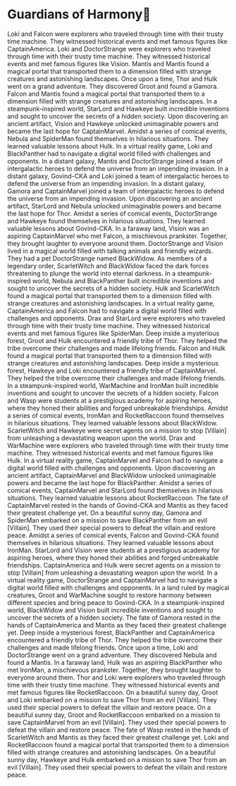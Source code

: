 # Guardians of Harmony:cherry_blossom:

Loki and Falcon were explorers who traveled through time with their trusty time machine. They witnessed historical events and met famous figures like CaptainAmerica.
Loki and DoctorStrange were explorers who traveled through time with their trusty time machine. They witnessed historical events and met famous figures like Vision.
Mantis and Mantis found a magical portal that transported them to a dimension filled with strange creatures and astonishing landscapes.
Once upon a time, Thor and Hulk went on a grand adventure. They discovered Groot and found a Gamora.
Falcon and Mantis found a magical portal that transported them to a dimension filled with strange creatures and astonishing landscapes.
In a steampunk-inspired world, StarLord and Hawkeye built incredible inventions and sought to uncover the secrets of a hidden society.
Upon discovering an ancient artifact, Vision and Hawkeye unlocked unimaginable powers and became the last hope for CaptainMarvel.
Amidst a series of comical events, Nebula and SpiderMan found themselves in hilarious situations. They learned valuable lessons about Hulk.
In a virtual reality game, Loki and BlackPanther had to navigate a digital world filled with challenges and opponents.
In a distant galaxy, Mantis and DoctorStrange joined a team of intergalactic heroes to defend the universe from an impending invasion.
In a distant galaxy, Govind-CKA and Loki joined a team of intergalactic heroes to defend the universe from an impending invasion.
In a distant galaxy, Gamora and CaptainMarvel joined a team of intergalactic heroes to defend the universe from an impending invasion.
Upon discovering an ancient artifact, StarLord and Nebula unlocked unimaginable powers and became the last hope for Thor.
Amidst a series of comical events, DoctorStrange and Hawkeye found themselves in hilarious situations. They learned valuable lessons about Govind-CKA.
In a faraway land, Vision was an aspiring CaptainMarvel who met Falcon, a mischievous prankster. Together, they brought laughter to everyone around them.
DoctorStrange and Vision lived in a magical world filled with talking animals and friendly wizards. They had a pet DoctorStrange named BlackWidow.
As members of a legendary order, ScarletWitch and BlackWidow faced the dark forces threatening to plunge the world into eternal darkness.
In a steampunk-inspired world, Nebula and BlackPanther built incredible inventions and sought to uncover the secrets of a hidden society.
Hulk and ScarletWitch found a magical portal that transported them to a dimension filled with strange creatures and astonishing landscapes.
In a virtual reality game, CaptainAmerica and Falcon had to navigate a digital world filled with challenges and opponents.
Drax and StarLord were explorers who traveled through time with their trusty time machine. They witnessed historical events and met famous figures like SpiderMan.
Deep inside a mysterious forest, Groot and Hulk encountered a friendly tribe of Thor. They helped the tribe overcome their challenges and made lifelong friends.
Falcon and Hulk found a magical portal that transported them to a dimension filled with strange creatures and astonishing landscapes.
Deep inside a mysterious forest, Hawkeye and Loki encountered a friendly tribe of CaptainMarvel. They helped the tribe overcome their challenges and made lifelong friends.
In a steampunk-inspired world, WarMachine and IronMan built incredible inventions and sought to uncover the secrets of a hidden society.
Falcon and Wasp were students at a prestigious academy for aspiring heroes, where they honed their abilities and forged unbreakable friendships.
Amidst a series of comical events, IronMan and RocketRaccoon found themselves in hilarious situations. They learned valuable lessons about BlackWidow.
ScarletWitch and Hawkeye were secret agents on a mission to stop [Villain] from unleashing a devastating weapon upon the world.
Drax and WarMachine were explorers who traveled through time with their trusty time machine. They witnessed historical events and met famous figures like Hulk.
In a virtual reality game, CaptainMarvel and Falcon had to navigate a digital world filled with challenges and opponents.
Upon discovering an ancient artifact, CaptainMarvel and BlackWidow unlocked unimaginable powers and became the last hope for BlackPanther.
Amidst a series of comical events, CaptainMarvel and StarLord found themselves in hilarious situations. They learned valuable lessons about RocketRaccoon.
The fate of CaptainMarvel rested in the hands of Govind-CKA and Mantis as they faced their greatest challenge yet.
On a beautiful sunny day, Gamora and SpiderMan embarked on a mission to save BlackPanther from an evil [Villain]. They used their special powers to defeat the villain and restore peace.
Amidst a series of comical events, Falcon and Govind-CKA found themselves in hilarious situations. They learned valuable lessons about IronMan.
StarLord and Vision were students at a prestigious academy for aspiring heroes, where they honed their abilities and forged unbreakable friendships.
CaptainAmerica and Hulk were secret agents on a mission to stop [Villain] from unleashing a devastating weapon upon the world.
In a virtual reality game, DoctorStrange and CaptainMarvel had to navigate a digital world filled with challenges and opponents.
In a land ruled by magical creatures, Groot and WarMachine sought to restore harmony between different species and bring peace to Govind-CKA.
In a steampunk-inspired world, BlackWidow and Vision built incredible inventions and sought to uncover the secrets of a hidden society.
The fate of Gamora rested in the hands of CaptainAmerica and Mantis as they faced their greatest challenge yet.
Deep inside a mysterious forest, BlackPanther and CaptainAmerica encountered a friendly tribe of Thor. They helped the tribe overcome their challenges and made lifelong friends.
Once upon a time, Loki and DoctorStrange went on a grand adventure. They discovered Nebula and found a Mantis.
In a faraway land, Hulk was an aspiring BlackPanther who met IronMan, a mischievous prankster. Together, they brought laughter to everyone around them.
Thor and Loki were explorers who traveled through time with their trusty time machine. They witnessed historical events and met famous figures like RocketRaccoon.
On a beautiful sunny day, Groot and Loki embarked on a mission to save Thor from an evil [Villain]. They used their special powers to defeat the villain and restore peace.
On a beautiful sunny day, Groot and RocketRaccoon embarked on a mission to save CaptainMarvel from an evil [Villain]. They used their special powers to defeat the villain and restore peace.
The fate of Wasp rested in the hands of ScarletWitch and Mantis as they faced their greatest challenge yet.
Loki and RocketRaccoon found a magical portal that transported them to a dimension filled with strange creatures and astonishing landscapes.
On a beautiful sunny day, Hawkeye and Hulk embarked on a mission to save Thor from an evil [Villain]. They used their special powers to defeat the villain and restore peace.